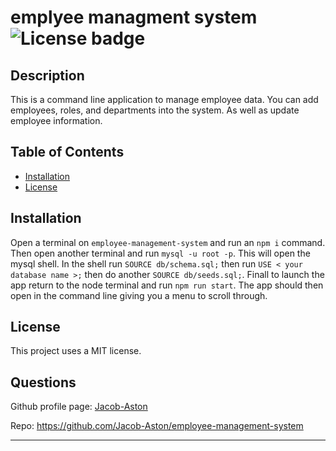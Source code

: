 # emplyee managment system   ![License badge](https://img.shields.io/badge/License-MIT-green)

## Description

This is a command line application to manage employee data. You can add employees, roles, and departments into the system. As well as update employee information.

## Table of Contents

- [Installation](#installation)
- [License](#license)
    
## Installation

Open a terminal on `employee-management-system` and run an `npm i` command. Then open another terminal and run `mysql -u root -p`. This will open the mysql shell. In the shell run `SOURCE db/schema.sql;` then run `USE < your database name >;` then do another `SOURCE db/seeds.sql;`. Finall to launch the app return to the node terminal and run `npm run start`. The app should then open in the command line giving you a menu to scroll through.

## License

This project uses a MIT license.

## Questions

Github profile page: [Jacob-Aston](https://github.com/Jacob-Aston)

Repo: https://github.com/Jacob-Aston/employee-management-system

---